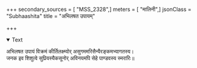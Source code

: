 +++
secondary_sources = [ "MSS_2328",]
meters = [ "मालिनी",]
jsonClass = "Subhaashita"
title = "अभिलषत उपायम्"

+++

<details open><summary>Text</summary>

अभिलषत उपायं विक्रमं कीर्तिलक्ष्म्योर् असुगममरिसैन्यैरङ्कमभ्यागतस्य।  
जनक इव शिशुत्वे सुप्रियस्यैकसूनोर् अविनयमपि सेहे पाण्डवस्य स्मरारिः॥
</details>
